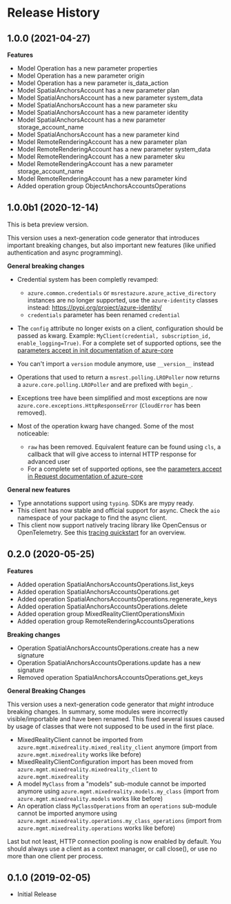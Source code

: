 # Release History

## 1.0.0 (2021-04-27)

**Features**

  - Model Operation has a new parameter properties
  - Model Operation has a new parameter origin
  - Model Operation has a new parameter is_data_action
  - Model SpatialAnchorsAccount has a new parameter plan
  - Model SpatialAnchorsAccount has a new parameter system_data
  - Model SpatialAnchorsAccount has a new parameter sku
  - Model SpatialAnchorsAccount has a new parameter identity
  - Model SpatialAnchorsAccount has a new parameter storage_account_name
  - Model SpatialAnchorsAccount has a new parameter kind
  - Model RemoteRenderingAccount has a new parameter plan
  - Model RemoteRenderingAccount has a new parameter system_data
  - Model RemoteRenderingAccount has a new parameter sku
  - Model RemoteRenderingAccount has a new parameter storage_account_name
  - Model RemoteRenderingAccount has a new parameter kind
  - Added operation group ObjectAnchorsAccountsOperations

## 1.0.0b1 (2020-12-14)

This is beta preview version.

This version uses a next-generation code generator that introduces important breaking changes, but also important new features (like unified authentication and async programming).

**General breaking changes**

- Credential system has been completly revamped:

  - `azure.common.credentials` or `msrestazure.azure_active_directory` instances are no longer supported, use the `azure-identity` classes instead: https://pypi.org/project/azure-identity/
  - `credentials` parameter has been renamed `credential`

- The `config` attribute no longer exists on a client, configuration should be passed as kwarg. Example: `MyClient(credential, subscription_id, enable_logging=True)`. For a complete set of
  supported options, see the [parameters accept in init documentation of azure-core](https://github.com/Azure/azure-sdk-for-python/blob/master/sdk/core/azure-core/CLIENT_LIBRARY_DEVELOPER.md#available-policies)
- You can't import a `version` module anymore, use `__version__` instead
- Operations that used to return a `msrest.polling.LROPoller` now returns a `azure.core.polling.LROPoller` and are prefixed with `begin_`.
- Exceptions tree have been simplified and most exceptions are now `azure.core.exceptions.HttpResponseError` (`CloudError` has been removed).
- Most of the operation kwarg have changed. Some of the most noticeable:

  - `raw` has been removed. Equivalent feature can be found using `cls`, a callback that will give access to internal HTTP response for advanced user
  - For a complete set of
  supported options, see the [parameters accept in Request documentation of azure-core](https://github.com/Azure/azure-sdk-for-python/blob/master/sdk/core/azure-core/CLIENT_LIBRARY_DEVELOPER.md#available-policies)

**General new features**

- Type annotations support using `typing`. SDKs are mypy ready.
- This client has now stable and official support for async. Check the `aio` namespace of your package to find the async client.
- This client now support natively tracing library like OpenCensus or OpenTelemetry. See this [tracing quickstart](https://github.com/Azure/azure-sdk-for-python/tree/master/sdk/core/azure-core-tracing-opentelemetry) for an overview.

## 0.2.0 (2020-05-25)

**Features**

  - Added operation SpatialAnchorsAccountsOperations.list_keys
  - Added operation SpatialAnchorsAccountsOperations.get
  - Added operation SpatialAnchorsAccountsOperations.regenerate_keys
  - Added operation SpatialAnchorsAccountsOperations.delete
  - Added operation group MixedRealityClientOperationsMixin
  - Added operation group RemoteRenderingAccountsOperations

**Breaking changes**

  - Operation SpatialAnchorsAccountsOperations.create has a new signature
  - Operation SpatialAnchorsAccountsOperations.update has a new signature
  - Removed operation SpatialAnchorsAccountsOperations.get_keys

**General Breaking Changes**

This version uses a next-generation code generator that *might*
introduce breaking changes. In summary, some modules were incorrectly
visible/importable and have been renamed. This fixed several issues
caused by usage of classes that were not supposed to be used in the
first place.

  - MixedRealityClient cannot be imported from
    `azure.mgmt.mixedreality.mixed_reality_client` anymore (import from
    `azure.mgmt.mixedreality` works like before)
  - MixedRealityClientConfiguration import has been moved from
    `azure.mgmt.mixedreality.mixedreality_client` 
    to `azure.mgmt.mixedreality`  
  - A model `MyClass` from a "models" sub-module cannot be imported
    anymore using `azure.mgmt.mixedreality.models.my_class` (import from
    `azure.mgmt.mixedreality.models` works like before)
  - An operation class `MyClassOperations` from an `operations`
    sub-module cannot be imported anymore using
    `azure.mgmt.mixedreality.operations.my_class_operations` (import from
    `azure.mgmt.mixedreality.operations` works like before)

Last but not least, HTTP connection pooling is now enabled by default.
You should always use a client as a context manager, or call close(), or
use no more than one client per process.

## 0.1.0 (2019-02-05)

  - Initial Release
